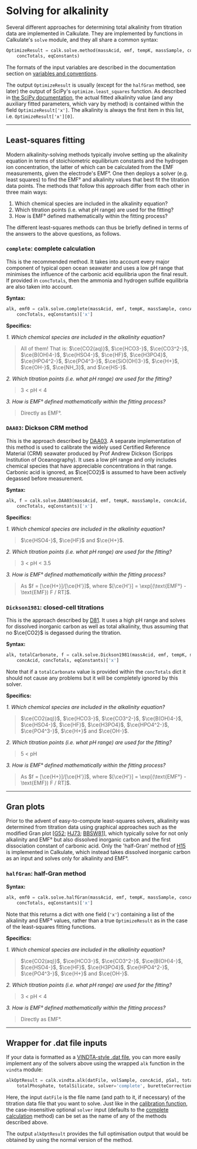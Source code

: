 <script type="text/x-mathjax-config">
MathJax.Hub.Config({tex2jax: {inlineMath: [['$','$'], ['\\(','\\)']]}});
MathJax.Ajax.config.path["mhchem"] =
  "https://cdnjs.cloudflare.com/ajax/libs/mathjax-mhchem/3.3.2";
MathJax.Hub.Config({TeX: {extensions: ["[mhchem]/mhchem.js"]}});
</script><script src='https://cdnjs.cloudflare.com/ajax/libs/mathjax/2.7.5/MathJax.js?config=TeX-MML-AM_CHTML' async></script>

# Solving for alkalinity

Several different approaches for determining total alkalinity from titration data are implemented in Calkulate. They are implemented by functions in Calkulate's `solve` module, and they all share a common syntax:

```python
OptimizeResult = calk.solve.method(massAcid, emf, tempK, massSample, concAcid,
    concTotals, eqConstants)
```

The formats of the input variables are described in the documentation section on [variables and conventions](../conventions).

The output `OptimizeResult` is usually (except for the `halfGran` method, see later) the output of SciPy's `optimize.least_squares` function. As described in [the SciPy documentation](https://docs.scipy.org/doc/scipy/reference/generated/scipy.optimize.least_squares.html), the actual fitted alkalinity value (and any auxiliary fitted parameters, which vary by method) is contained within the field `OptimizeResult['x']`. The alkalinity is always the first item in this list, i.e. `OptimizeResult['x'][0]`.

---

## Least-squares fitting

Modern alkalinity-solving methods typically involve setting up the alkalinity equation in terms of stoichiometric equilibrium constants and the hydrogen ion concentration, the latter of which can be calculated from the EMF measurements, given the electrode's EMF°. One then deploys a solver (e.g. least squares) to find the EMF° and alkalinity values that best fit the titration data points. The methods that follow this approach differ from each other in three main ways:

  1. Which chemical species are included in the alkalinity equation?
  2. Which titration points (i.e. what pH range) are used for the fitting?
  3. How is EMF° defined mathematically within the fitting process?

The different least-squares methods can thus be briefly defined in terms of the answers to the above questions, as follows.

### `complete`: complete calculation

This is the recommended method. It takes into account every major component of typical open ocean seawater and uses a low pH range that minimises the influence of the carbonic acid equilibria upon the final result. If provided in `concTotals`, then the ammonia and hydrogen sulfide equilibria are also taken into account.

**Syntax:**

```python
alk, emf0 = calk.solve.complete(massAcid, emf, tempK, massSample, concAcid,
    concTotals, eqConstants)['x']
```

**Specifics:**

*1. Which chemical species are included in the alkalinity equation?*

> All of them! That is: $\ce{CO2(aq)}$, $\ce{HCO3-}$, $\ce{CO3^2-}$, $\ce{B(OH)4-}$, $\ce{HSO4-}$, $\ce{HF}$, $\ce{H3PO4}$, $\ce{HPO4^2-}$, $\ce{PO4^3-}$, $\ce{SiO(OH)3-}$, $\ce{H+}$, $\ce{OH-}$, $\ce{NH_3}$, and $\ce{HS-}$.

*2. Which titration points (i.e. what pH range) are used for the fitting?*

> 3 < pH < 4

*3. How is EMF° defined mathematically within the fitting process?*

> Directly as EMF°.

### `DAA03`: Dickson CRM method

This is the approach described by [DAA03](../references/#DAA03). A separate implementation of this method is used to calibrate the widely used Certified Reference Material (CRM) seawater produced by Prof Andrew Dickson (Scripps Institution of Oceanography). It uses a low pH range and only includes chemical species that have appreciable concentrations in that range. Carbonic acid is ignored, as $\ce{CO2}$ is assumed to have been actively degassed before measurement.

**Syntax:**

```python
alk, f = calk.solve.DAA03(massAcid, emf, tempK, massSample, concAcid,
    concTotals, eqConstants)['x']
```

**Specifics:**

*1. Which chemical species are included in the alkalinity equation?*

> $\ce{HSO4-}$, $\ce{HF}$ and $\ce{H+}$.

*2. Which titration points (i.e. what pH range) are used for the fitting?*

> 3 < pH < 3.5

*3. How is EMF° defined mathematically within the fitting process?*

> As $f = [\ce{H+}]/[\ce{H'}]$, where $[\ce{H'}] = \exp[(\text{EMF°} - \text{EMF}) F / RT]$.

### `Dickson1981`: closed-cell titrations

This is the approach described by [D81](../references/#D81). It uses a high pH range and solves for dissolved inorganic carbon as well as total alkalinity, thus assuming that no $\ce{CO2}$ is degassed during the titration.

**Syntax:**

```python
alk, totalCarbonate, f = calk.solve.Dickson1981(massAcid, emf, tempK, massSample,
    concAcid, concTotals, eqConstants)['x']
```

Note that if a `totalCarbonate` value is provided within the `concTotals` dict it should not cause any problems but it will be completely ignored by this solver.

**Specifics:**

*1. Which chemical species are included in the alkalinity equation?*

> $\ce{CO2(aq)}$, $\ce{HCO3-}$, $\ce{CO3^2-}$, $\ce{B(OH)4-}$, $\ce{HSO4-}$, $\ce{HF}$, $\ce{H3PO4}$, $\ce{HPO4^2-}$, $\ce{PO4^3-}$, $\ce{H+}$ and $\ce{OH-}$.

*2. Which titration points (i.e. what pH range) are used for the fitting?*

> 5 < pH

*3. How is EMF° defined mathematically within the fitting process?*

> As $f = [\ce{H+}]/[\ce{H'}]$, where $[\ce{H'}] = \exp[(\text{EMF°} - \text{EMF}) F / RT]$.

---

## Gran plots

Prior to the advent of easy-to-compute least-squares solvers, alkalinity was determined from titration data using graphical approaches such as the modified Gran plot [[G52](../references/#G52); [HJ73](../references/#HJ73); [BBSW81](../references/#BBSW81)], which typically solve for not only alkalinity and EMF° but also dissolved inorganic carbon and the first dissociation constant of carbonic acid. Only the 'half-Gran' method of [H15](../references/#H15) is implemented in Calkulate, which instead takes dissolved inorganic carbon as an input and solves only for alkalinity and EMF°.

### `halfGran`: half-Gran method

**Syntax:**

```python
alk, emf0 = calk.solve.halfGran(massAcid, emf, tempK, massSample, concAcid,
    concTotals, eqConstants)['x']
```

Note that this returns a dict with one field (`'x'`) containing a list of the alkalinity and EMF° values, rather than a true `OptimizeResult` as in the case of the least-squares fitting functions.

**Specifics:**

*1. Which chemical species are included in the alkalinity equation?*

> $\ce{CO2(aq)}$, $\ce{HCO3-}$, $\ce{CO3^2-}$, $\ce{B(OH)4-}$, $\ce{HSO4-}$, $\ce{HF}$, $\ce{H3PO4}$, $\ce{HPO4^2-}$, $\ce{PO4^3-}$, $\ce{H+}$ and $\ce{OH-}$.

*2. Which titration points (i.e. what pH range) are used for the fitting?*

> 3 < pH < 4

*3. How is EMF° defined mathematically within the fitting process?*

> Directly as EMF°.

---

## Wrapper for .dat file inputs

If your data is formatted as a [VINDTA-style .dat file](../io/#what-format-is-that), you can more easily implement any of the solvers above using the wrapped `alk` function in the `vindta` module:

```python
alkOptResult = calk.vindta.alk(datFile, volSample, concAcid, pSal, totalCarbonate,
    totalPhosphate, totalSilicate, solver='complete', buretteCorrection=1, tempKForce=None)
```

Here, the input `datFile` is the file name (and path to it, if necessary) of the titration data file that you want to solve. Just like in the [calibration function](../calibration), the case-insensitive optional `solver` input (defaults to the [complete calculation](#complete-complete-calculation) method) can be set as the name of any of the methods described above.

The output `alkOptResult` provides the full optimisation output that would be obtained by using the normal version of the method.
